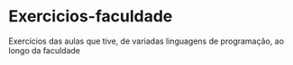 # Exercicios-faculdade
 Exercícios das aulas que tive, de variadas linguagens de programação, ao longo da faculdade
